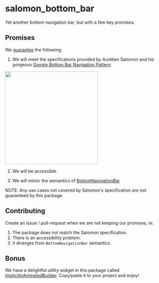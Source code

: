# salomon_bottom_bar

Yet another bottom navigation bar, but with a few key promises.

## Promises

We [guarantee](https://www.youtube.com/watch?v=p9l5Ou-WNro) the following:

1. We will meet the specifications provided by Aurélien Salomon and his gorgeous [Google Bottom Bar Navigation Pattern](https://dribbble.com/shots/5925052-Google-Bottom-Bar-Navigation-Pattern/).

<img src="https://raw.githubusercontent.com/lukepighetti/salomon_bottom_bar/master/readme/tab-ui-final.gif" height="300">

2. We will be accessible.

3. We will mimic the semantics of [BottomNavigationBar](https://api.flutter.dev/flutter/material/BottomNavigationBar-class.html)

NOTE: Any use cases not covered by Salomon's specification are not guaranteed by this package.

## Contributing

Create an issue / pull-request when we are not keeping our promises, ie:

1. The package does not match the Salomon specification.
2. There is an accessibility problem.
3. It diverges from `BottomNavigationBar` semantics.

## Bonus

We have a delightful utility widget in this package called [ImplicitlyAnimatedBuilder](./lib/implicitly_animated_builder.dart). Copy/paste it to your project and enjoy!

